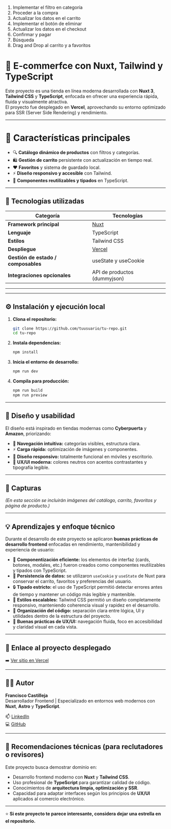 1. Implementar el filtro en categoría
2. Proceder a la compra
3. Actualizar los datos en el carrito
4. Implementar el botón de eliminar
5. Actualizar los datos en el checkout
6. Confirmar y pagar
7. Búsqueda
8.  Drag and Drop al carrito y a favoritos

# 🛒 E-commerfce con Nuxt, Tailwind y TypeScript

Este proyecto es una tienda en línea moderna desarrollada con **Nuxt 3**, **Tailwind CSS** y **TypeScript**, enfocada en ofrecer una experiencia rápida, fluida y visualmente atractiva.  
El proyecto fue desplegado en **Vercel**, aprovechando su entorno optimizado para SSR (Server Side Rendering) y rendimiento.

---

# 🚀 Características principales

- 🔍 **Catálogo dinámico de productos** con filtros y categorías.
- 🛍️ **Gestión de carrito** persistente con actualización en tiempo real.
- ❤️ **Favoritos** y sistema de guardado local.
- ⚡ **Diseño responsivo y accesible** con Tailwind.
- 🧩 **Componentes reutilizables y tipados** en TypeScript.

---

## 🧠 Tecnologías utilizadas

| Categoría | Tecnologías |
|------------|-------------|
| **Framework principal** | [Nuxt](https://nuxt.com) |
| **Lenguaje** | TypeScript |
| **Estilos** | Tailwind CSS |
| **Despliegue** | [Vercel](https://vercel.com) |
| **Gestión de estado / composables** | useState y useCookie |
| **Integraciones opcionales** | API de productos (dummyjson) |

---

---

## ⚙️ Instalación y ejecución local

1. **Clona el repositorio:**
   ```bash
   git clone https://github.com/tuusuario/tu-repo.git
   cd tu-repo
   ```
2. **Instala dependencias:**
   ```bash
   npm install
   ```
3. **Inicia el entorno de desarrollo:**
   ```bash
   npm run dev
   ```
4. **Compila para producción:**
   ```bash
   npm run build
   npm run preview
   ```

---

## 🎨 Diseño y usabilidad

El diseño está inspirado en tiendas modernas como **Cyberpuerta** y **Amazon**, priorizando:

- 🧭 **Navegación intuitiva:** categorías visibles, estructura clara.
- ⚡ **Carga rápida:** optimización de imágenes y componentes.
- 📱 **Diseño responsivo:** totalmente funcional en móviles y escritorio.
- 🧠 **UX/UI moderna:** colores neutros con acentos contrastantes y tipografía legible.

---

## 📸 Capturas

_(En esta sección se incluirán imágenes del catálogo, carrito, favoritos y página de producto.)_

---

## 💡 Aprendizajes y enfoque técnico

Durante el desarrollo de este proyecto se aplicaron **buenas prácticas de desarrollo frontend** enfocadas en rendimiento, mantenibilidad y experiencia de usuario:

- 🧱 **Componentización eficiente:** los elementos de interfaz (cards, botones, modales, etc.) fueron creados como componentes reutilizables y tipados con TypeScript.
- 🍪 **Persistencia de datos:** se utilizaron `useCookie` y `useState` de Nuxt para conservar el carrito, favoritos y preferencias del usuario.
- 🔒 **Tipado estricto:** el uso de TypeScript permitió detectar errores antes de tiempo y mantener un código más legible y mantenible.
- 🎨 **Estilos escalables:** Tailwind CSS permitió un diseño completamente responsivo, manteniendo coherencia visual y rapidez en el desarrollo.
- 🧠 **Organización del código:** separación clara entre lógica, UI y utilidades dentro de la estructura del proyecto.
- 🧩 **Buenas prácticas de UX/UI:** navegación fluida, foco en accesibilidad y claridad visual en cada vista.

---

## 🔗 Enlace al proyecto desplegado

➡️ [Ver sitio en Vercel](https://ecommerce-app-nuxt.vercel.app)

---

## 👨‍💻 Autor

**Francisco Castilleja**  
Desarrollador Frontend | Especializado en entornos web modernos con **Nuxt**, **Astro** y **TypeScript**.  

📫 [LinkedIn](https://www.linkedin.com/in/francisco-castilleja)  
💻 [GitHub](https://github.com/FranciscoCastilleja)

---

## 🧰 Recomendaciones técnicas (para reclutadores o revisores)

Este proyecto busca demostrar dominio en:

- Desarrollo frontend moderno con **Nuxt** y **Tailwind CSS**.  
- Uso profesional de **TypeScript** para garantizar calidad de código.  
- Conocimientos de **arquitectura limpia, optimización y SSR**.  
- Capacidad para adaptar interfaces según los principios de **UX/UI** aplicados al comercio electrónico.

---

⭐ **Si este proyecto te parece interesante, considera dejar una estrella en el repositorio.**